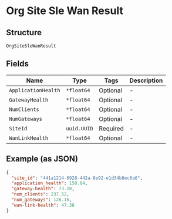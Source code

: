 
# Org Site Sle Wan Result

## Structure

`OrgSiteSleWanResult`

## Fields

| Name | Type | Tags | Description |
|  --- | --- | --- | --- |
| `ApplicationHealth` | `*float64` | Optional | - |
| `GatewayHealth` | `*float64` | Optional | - |
| `NumClients` | `*float64` | Optional | - |
| `NumGateways` | `*float64` | Optional | - |
| `SiteId` | `uuid.UUID` | Required | - |
| `WanLinkHealth` | `*float64` | Optional | - |

## Example (as JSON)

```json
{
  "site_id": "441a1214-6928-442a-8e92-e1d34b8ec6a6",
  "application_health": 158.84,
  "gateway-health": 73.18,
  "num_clients": 237.52,
  "num_gateways": 126.16,
  "wan-link-health": 47.38
}
```

